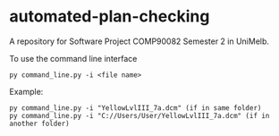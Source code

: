 # automated-plan-checking
A repository for Software Project COMP90082 Semester 2 in UniMelb.

To use the command line interface

    py command_line.py -i <file name>
	
Example:

	py command_line.py -i "YellowLvlIII_7a.dcm" (if in same folder)
	py command_line.py -i "C://Users/User/YellowLvlIII_7a.dcm" (if in another folder)